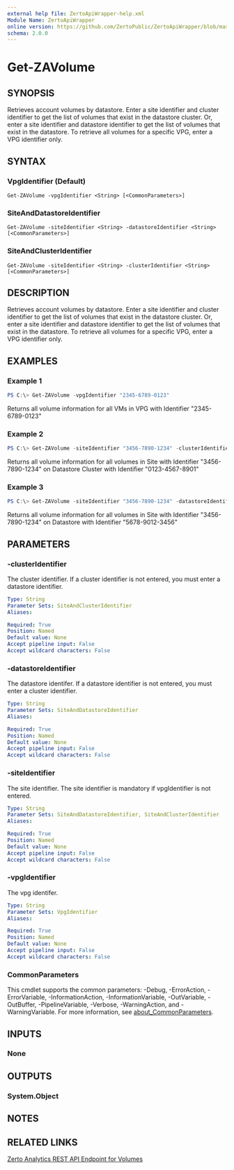 ```yaml
---
external help file: ZertoApiWrapper-help.xml
Module Name: ZertoApiWrapper
online version: https://github.com/ZertoPublic/ZertoApiWrapper/blob/master/docs/Get-ZAVolume.md
schema: 2.0.0
---
```


# Get-ZAVolume

## SYNOPSIS

Retrieves account volumes by datastore. Enter a site identifier and cluster identifier to get the list of volumes that exist in the datastore cluster. Or, enter a site identifier and datastore identifier to get the list of volumes that exist in the datastore. To retrieve all volumes for a specific VPG, enter a VPG identifier only.

## SYNTAX

### VpgIdentifier (Default)
```
Get-ZAVolume -vpgIdentifier <String> [<CommonParameters>]
```

### SiteAndDatastoreIdentifier
```
Get-ZAVolume -siteIdentifier <String> -datastoreIdentifier <String> [<CommonParameters>]
```

### SiteAndClusterIdentifier
```
Get-ZAVolume -siteIdentifier <String> -clusterIdentifier <String> [<CommonParameters>]
```

## DESCRIPTION

Retrieves account volumes by datastore. Enter a site identifier and cluster identifier to get the list of volumes that exist in the datastore cluster. Or, enter a site identifier and datastore identifier to get the list of volumes that exist in the datastore. To retrieve all volumes for a specific VPG, enter a VPG identifier only.

## EXAMPLES

### Example 1
```powershell
PS C:\> Get-ZAVolume -vpgIdentifier "2345-6789-0123"
```

Returns all volume information for all VMs in VPG with Identifier "2345-6789-0123"

### Example 2
```powershell
PS C:\> Get-ZAVolume -siteIdentifier "3456-7890-1234" -clusterIdentifier "0123-4567-8901"
```

Returns all volume information for all volumes in Site with Identifier "3456-7890-1234" on Datastore Cluster with Identifier "0123-4567-8901"

### Example 3
```powershell
PS C:\> Get-ZAVolume -siteIdentifier "3456-7890-1234" -datastoreIdentifier "5678-9012-3456"
```

Returns all volume information for all volumes in Site with Identifier "3456-7890-1234" on Datastore with Identifier "5678-9012-3456"

## PARAMETERS

### -clusterIdentifier
The cluster identifier.
If a cluster identifier is not entered, you must enter a datastore identifier.

```yaml
Type: String
Parameter Sets: SiteAndClusterIdentifier
Aliases:

Required: True
Position: Named
Default value: None
Accept pipeline input: False
Accept wildcard characters: False
```

### -datastoreIdentifier
The datastore identifer.
If a datastore identifier is not entered, you must enter a cluster identifier.

```yaml
Type: String
Parameter Sets: SiteAndDatastoreIdentifier
Aliases:

Required: True
Position: Named
Default value: None
Accept pipeline input: False
Accept wildcard characters: False
```

### -siteIdentifier
The site identifier.
The site identifier is mandatory if vpgIdentifier is not entered.

```yaml
Type: String
Parameter Sets: SiteAndDatastoreIdentifier, SiteAndClusterIdentifier
Aliases:

Required: True
Position: Named
Default value: None
Accept pipeline input: False
Accept wildcard characters: False
```

### -vpgIdentifier
The vpg identifer.

```yaml
Type: String
Parameter Sets: VpgIdentifier
Aliases:

Required: True
Position: Named
Default value: None
Accept pipeline input: False
Accept wildcard characters: False
```

### CommonParameters
This cmdlet supports the common parameters: -Debug, -ErrorAction, -ErrorVariable, -InformationAction, -InformationVariable, -OutVariable, -OutBuffer, -PipelineVariable, -Verbose, -WarningAction, and -WarningVariable. For more information, see [about_CommonParameters](http://go.microsoft.com/fwlink/?LinkID=113216).

## INPUTS

### None

## OUTPUTS

### System.Object
## NOTES

## RELATED LINKS

[Zerto Analytics REST API Endpoint for Volumes](https://docs.api.zerto.com/#/Monitoring/get_v2_monitoring_volumes)
